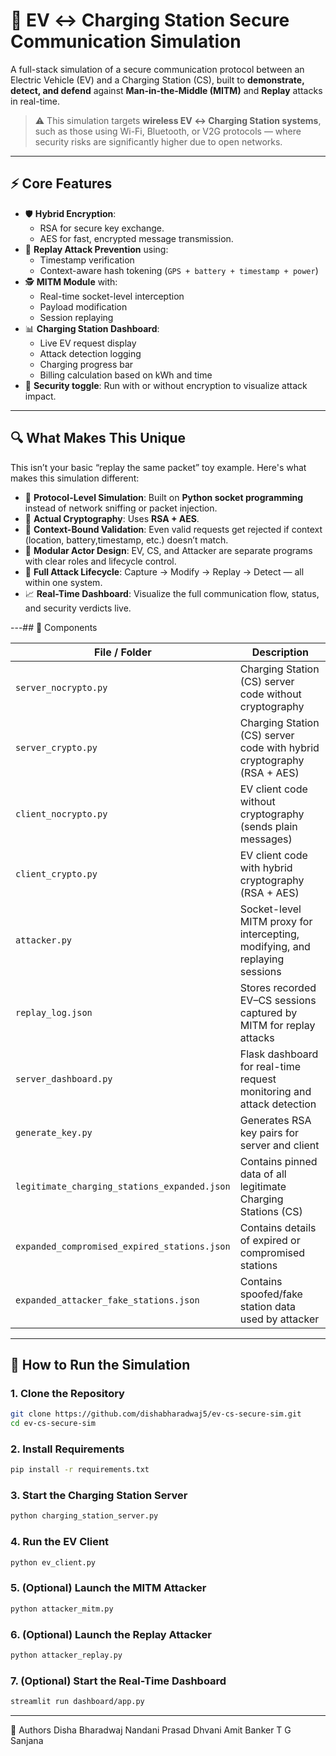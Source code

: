 # 🔐 EV ↔ Charging Station Secure Communication Simulation

A full-stack simulation of a secure communication protocol between an Electric Vehicle (EV) and a Charging Station (CS), built to **demonstrate, detect, and defend** against **Man-in-the-Middle (MITM)** and **Replay** attacks in real-time.

> ⚠️ This simulation targets **wireless EV ↔ Charging Station systems**, such as those using Wi-Fi, Bluetooth, or V2G protocols — where security risks are significantly higher due to open networks.

---

## ⚡️ Core Features

- 🛡️ **Hybrid Encryption**:
  - RSA for secure key exchange.
  - AES for fast, encrypted message transmission.
- 🧠 **Replay Attack Prevention** using:
  - Timestamp verification
  - Context-aware hash tokening (`GPS + battery + timestamp + power`)
- 🕵️ **MITM Module** with:
  - Real-time socket-level interception
  - Payload modification
  - Session replaying
- 📊 **Charging Station Dashboard**:
  - Live EV request display
  - Attack detection logging
  - Charging progress bar
  - Billing calculation based on kWh and time
- 🧪 **Security toggle**: Run with or without encryption to visualize attack impact.

---

## 🔍 What Makes This Unique

This isn’t your basic “replay the same packet” toy example. Here's what makes this simulation different:

- 🔄 **Protocol-Level Simulation**: Built on **Python socket programming** instead of network sniffing or packet injection.
- 🔐 **Actual Cryptography**: Uses **RSA + AES**.
- 📍 **Context-Bound Validation**: Even valid requests get rejected if context (location, battery,timestamp, etc.) doesn’t match.
- 🧩 **Modular Actor Design**: EV, CS, and Attacker are separate programs with clear roles and lifecycle control.
- 🧪 **Full Attack Lifecycle**: Capture → Modify → Replay → Detect — all within one system.
- 📈 **Real-Time Dashboard**: Visualize the full communication flow, status, and security verdicts live.

---## 🧰 Components

| File / Folder                             | Description                                                                 |
|------------------------------------------|-----------------------------------------------------------------------------|
| `server_nocrypto.py`                     | Charging Station (CS) server code without cryptography                      |
| `server_crypto.py`                       | Charging Station (CS) server code with hybrid cryptography (RSA + AES)      |
| `client_nocrypto.py`                     | EV client code without cryptography (sends plain messages)                  |
| `client_crypto.py`                       | EV client code with hybrid cryptography (RSA + AES)                         |
| `attacker.py`                            | Socket-level MITM proxy for intercepting, modifying, and replaying sessions |
| `replay_log.json`                        | Stores recorded EV–CS sessions captured by MITM for replay attacks          |
| `server_dashboard.py`                    | Flask dashboard for real-time request monitoring and attack detection       |
| `generate_key.py`                        | Generates RSA key pairs for server and client                               |
| `legitimate_charging_stations_expanded.json` | Contains pinned data of all legitimate Charging Stations (CS)              |
| `expanded_compromised_expired_stations.json` | Contains details of expired or compromised stations                        |
| `expanded_attacker_fake_stations.json`   | Contains spoofed/fake station data used by attacker                         |

---


## 🚀 How to Run the Simulation

### 1. Clone the Repository

```bash
git clone https://github.com/dishabharadwaj5/ev-cs-secure-sim.git
cd ev-cs-secure-sim
```

### 2. Install Requirements

```bash
pip install -r requirements.txt
```

### 3. Start the Charging Station Server

```bash
python charging_station_server.py
```

### 4. Run the EV Client

```bash
python ev_client.py
```

### 5. (Optional) Launch the MITM Attacker

```bash
python attacker_mitm.py
```

### 6. (Optional) Launch the Replay Attacker

```bash
python attacker_replay.py
```

### 7. (Optional) Start the Real-Time Dashboard

```bash
streamlit run dashboard/app.py
```

---

🙌 Authors
Disha Bharadwaj
Nandani Prasad
Dhvani Amit Banker
T G Sanjana
